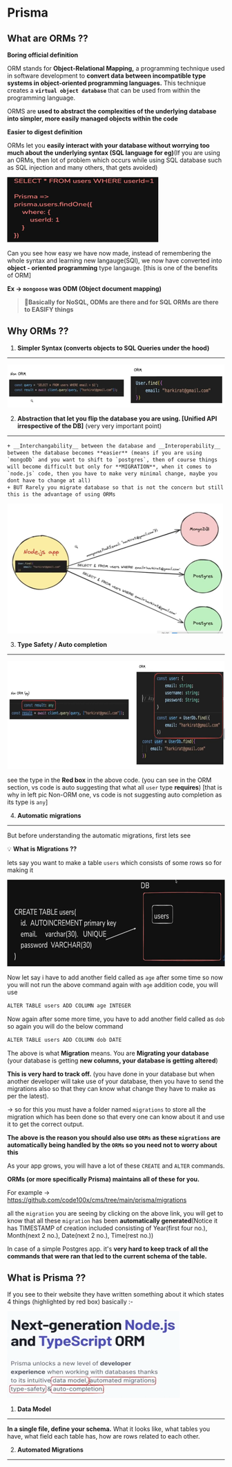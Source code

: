 # **Prisma**

## **What are ORMs ??**

**Boring official definition**

ORM stands for __Object-Relational Mapping,__ a programming technique used in software development to __convert data between incompatible type systems in object-oriented programming languages.__ This technique creates a __`virtual object database`__ that can be used from within the programming language.

ORMS are __used to abstract the complexities of the underlying database into simpler, more easily managed objects within the code__

**Easier to digest definition**

ORMs let you __easily interact with your database without worrying too much about the underlying syntax (SQL language for eg)__(If you are using an ORMs, then lot of problem which occurs while using SQL database such as SQL injection and many others, that gets avoided)

<img src = "image.png" width=350 height=150>

Can you see how easy we have now made, instead of remembering the whole syntax and learning new langauge(SQl), we now have converted into **object - oriented programming** type langauge. [this is one of the benefits of ORM]

**Ex -> `mongoose` was ODM (Object document mapping)**

> :pushpin:**Basically for NoSQL, ODMs are there and for SQL ORMs are there to EASIFY things**


## **Why ORMs ??**

1. **Simpler Syntax (converts objects to SQL Queries under the hood)**
----------


<img src = "image-1.png" width=600 height=100>

2. **Abstraction that let you flip the database you are using. [Unified API irrespective of the DB]** (very very important point)
----------

    + __Interchangability__ between the database and __Interoperability__ between the database becomes **easier** (means if you are using `mongoDb` and you want to shift to `postgres`, then of course things will become difficult but only for **MIGRATION**, when it comes to `node.js` code, then you have to make very minimal change, maybe you dont have to change at all)
    + BUT Rarely you migrate database so that is not the concern but still this is the advantage of using ORMs

<img src = "image-2.png" width=500 height=300>


3. **Type Safety / Auto completion**
----------


<img src = "image-3.png" width=600 height=250>

see the type in the **Red box** in the above code. (you can see in the ORM section, vs code is auto suggesting that what all `user` type **requires**) [that is why in left pic Non-ORM one, vs code is not suggesting auto completion as its type is `any`]

4. **Automatic migrations**
----------


But before understanding the automatic migrations, first lets see 

:bulb: **What is Migrations ??**

lets say you want to make a table `users` which consists of some rows so for making it  

<img src = "image-4.png" width=600 height=200>

Now let say i have to add another field called as `age` after some time so now you will not run the above command again with `age` addition code, you will use 

```javascript
ALTER TABLE users ADD COLUMN age INTEGER
```

Now again after some more time, you have to add another field called as `dob` so again you will do the below command 

```javascript
ALTER TABLE users ADD COLUMN dob DATE
```

The above is what **Migration** means. You are **Migrating your database** (your database is getting **new columns, your database is getting altered**)

__This is very hard to track off.__ (you have done in your database but when another developer will take use of your database, then you have to send the migrations also so that they can know what change they have to make as per the latest).

-> so for this you must have a folder named `migrations` to store all the migration which has been done so that every one can know about it and use it to get the correct output.

**The above is the reason you should also use `ORMs` as these `migrations` are automatically being handled by the `ORMs` so you need not to worry about this**

As your app grows, you will have a lot of these `CREATE` and `ALTER` commands.

__ORMs (or more specifically Prisma) maintains all of these for you.__

For example -> https://github.com/code100x/cms/tree/main/prisma/migrations

all the `migration` you are seeing by clicking on the above link, you will get to know that all these `migration` has been **automatically generated**(Notice it has TIMESTAMP of creation included consisting of Year(first four no.), Month(next 2 no.), Date(next 2 no.), Time(rest no.))

In case of a simple Postgres app. it's __very hard to keep track of all the commands that were ran that led to the current schema of the table.__

## **What is Prisma ??**

If you see to their website they have written something about it which states 4 things (highlighted by red box) basically :-

<img src = "image-5.png" width=400 height=200>

1. **Data Model**
----------
__In a single file, define your schema.__ What it looks like, what tables you have,
what field each table has, how are rows related to each other.

2. **Automated Migrations**
----------



